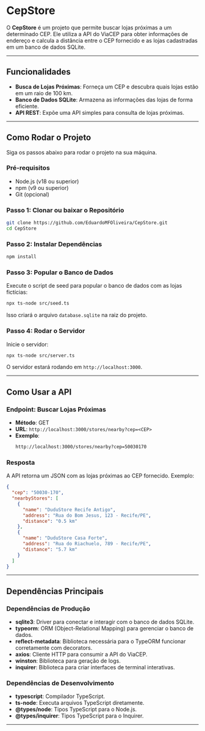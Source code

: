 # CepStore

O **CepStore** é um projeto que permite buscar lojas próximas a um determinado CEP. Ele utiliza a API do ViaCEP para obter informações de endereço e calcula a distância entre o CEP fornecido e as lojas cadastradas em um banco de dados SQLite.

---

## Funcionalidades

- **Busca de Lojas Próximas**: Forneça um CEP e descubra quais lojas estão em um raio de 100 km.
- **Banco de Dados SQLite**: Armazena as informações das lojas de forma eficiente.
- **API REST**: Expõe uma API simples para consulta de lojas próximas.

---

## Como Rodar o Projeto

Siga os passos abaixo para rodar o projeto na sua máquina.

### Pré-requisitos

- Node.js (v18 ou superior)
- npm (v9 ou superior)
- Git (opcional)

### Passo 1: Clonar ou baixar o Repositório

```bash
git clone https://github.com/EduardoMFOliveira/CepStore.git
cd CepStore
```

### Passo 2: Instalar Dependências

```bash
npm install
```

### Passo 3: Popular o Banco de Dados

Execute o script de seed para popular o banco de dados com as lojas fictícias:

```bash
npx ts-node src/seed.ts
```

Isso criará o arquivo `database.sqlite` na raiz do projeto.

### Passo 4: Rodar o Servidor

Inicie o servidor:

```bash
npx ts-node src/server.ts
```

O servidor estará rodando em `http://localhost:3000`.

---

## Como Usar a API

### Endpoint: Buscar Lojas Próximas

- **Método**: GET
- **URL**: `http://localhost:3000/stores/nearby?cep=<CEP>`
- **Exemplo**:
  ```bash
  http://localhost:3000/stores/nearby?cep=50030170
  ```

### Resposta

A API retorna um JSON com as lojas próximas ao CEP fornecido. Exemplo:

```json
{
  "cep": "50030-170",
  "nearbyStores": [
    {
      "name": "DuduStore Recife Antigo",
      "address": "Rua do Bom Jesus, 123 - Recife/PE",
      "distance": "0.5 km"
    },
    {
      "name": "DuduStore Casa Forte",
      "address": "Rua do Riachuelo, 789 - Recife/PE",
      "distance": "5.7 km"
    }
  ]
}
```

---

## Dependências Principais

### Dependências de Produção

- **sqlite3**: Driver para conectar e interagir com o banco de dados SQLite.
- **typeorm**: ORM (Object-Relational Mapping) para gerenciar o banco de dados.
- **reflect-metadata**: Biblioteca necessária para o TypeORM funcionar corretamente com decorators.
- **axios**: Cliente HTTP para consumir a API do ViaCEP.
- **winston**: Biblioteca para geração de logs.
- **inquirer**: Biblioteca para criar interfaces de terminal interativas.

### Dependências de Desenvolvimento

- **typescript**: Compilador TypeScript.
- **ts-node**: Executa arquivos TypeScript diretamente.
- **@types/node**: Tipos TypeScript para o Node.js.
- **@types/inquirer**: Tipos TypeScript para o Inquirer.

---
